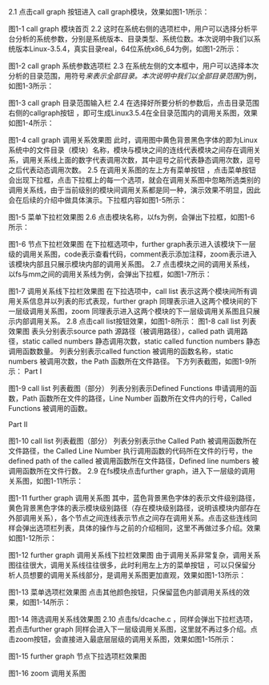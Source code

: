 2.1	点击call graph 按钮进入 call graph模块，效果如图1-1所示： 图1-1 call graph 模块首页2.2	这时在系统右侧的选项栏中，用户可以选择分析平台分析的系统参数，分别是系统版本、目录类型、系统位数。本次说明中我们以系统版本Linux-3.5.4，真实目录real，64位系统x86_64为例，如图1-2所示： 图1-2 call graph 系统参数选项栏2.3	在系统左侧的文本框中，用户可以选择本次分析的目录范围，用符号*来表示全部目录。本次说明中我们以全部目录范围*为例，如图1-3所示： 图1-3 call graph 目录范围输入栏2.4	在选择好所要分析的参数后，点击目录范围右侧的callgraph按钮 ，即可生成Linux3.5.4在全目录范围内的调用关系图，效果如图1-4所示： 图1-4 call graph 调用关系效果图此时，调用图中黄色背景黑色字体的即为Linux系统中的文件目录（模块）名称，模块与模块之间的连线代表模块之间存在调用关系，调用关系线上面的数字代表调用次数，其中逗号之前代表静态调用次数，逗号之后代表动态调用次数。2.5	在调用关系图的左上方有菜单按钮 ，点击菜单按钮会出现下拉框，点击下拉框上的每一个选项，就会在调用关系图中忽略所选类别的调用关系线，由于当前级别的模块间调用关系都是同一种，演示效果不明显，因此会在后续的介绍中做具体演示。下拉框内容如图1-5所示： 图1-5 菜单下拉栏效果图2.6	点击模块名称，以fs为例，会弹出下拉框，如图1-6所示： 图1-6 节点下拉栏效果图在下拉框选项中，further graph表示进入该模块下一层级的调用关系图，code表示查看代码，comment表示添加注释，zoom表示进入该模块内部且只展示模块内部的调用关系图。2.7	点击模块之间的调用关系线，以fs与mm之间的调用关系线为例，会弹出下拉框，如图1-7所示： 图1-7 调用关系线下拉栏效果图在下拉选项中，call list 表示这两个模块间所有调用关系信息并以列表的形式表现，further graph 同理表示进入这两个模块间的下一层级调用关系图，zoom 同理表示进入这两个模块的下一层级调用关系图且只展示内部调用关系。2.8	点击call list按钮效果，如图1-8所示：图1-8 call list 列表效果图表头分别表示source path 源路径（被调用路径），called path 调用路径，static called numbers 静态调用次数，static called function numbers 静态调用函数数量。列表分别表示called function 被调用的函数名称，static numbers 被调用次数，the Path 函数所在文件路径。下方列表截图，如图1-9所示：Part I 图1-9 call list 列表截图（部分）列表分别表示Defined Functions 申请调用的函数，Path 函数所在文件的路径，Line Number 函数所在文件内的行号，Called Functions 被调用的函数。Part II 图1-10 call list 列表截图（部分）列表分别表示the Called Path 被调用函数所在文件路径，the Called Line Number 执行调用函数的代码所在文件的行号，the defined path of the called 被调用函数所在文件路径，Defined line numbers 被调用函数所在文件行数。2.9	在fs模块点击further graph，进入下一层级的调用关系图，如图1-11所示： 图1-11 further graph 调用关系图其中，蓝色背景黑色字体的表示文件级别路径，黄色背景黑色字体的表示模块级别路径（存在模块级别路径，说明该模块内部存在外部调用关系），各个节点之间连线表示节点之间存在调用关系。点击这些连线同样会弹出选项栏列表，具体的操作与之前的介绍相同，这里不再做过多介绍。效果如图1-12所示： 图1-12 further graph 调用关系线下拉栏效果图由于调用关系非常复杂，调用关系图往往很大，调用关系线往往很多，此时利用左上方的菜单按钮 ，可以只保留分析人员想要的调用关系线部分，是调用关系图更加直观，效果如图1-13所示： 图1-13 菜单选项栏效果图点击其他颜色按钮，只保留蓝色内部调用关系线的效果，如图1-14所示： 图1-14 筛选调用关系线效果图2.10	点击fs/dcache.c ，同样会弹出下拉栏选项，若点击further graph 同样会进入下一层级调用关系图，这里就不再过多介绍。点击zoom按钮，会直接进入最底层层级的调用关系图，效果如图1-15所示： 图1-15 further graph 节点下拉选项栏效果图图1-16 zoom 调用关系图